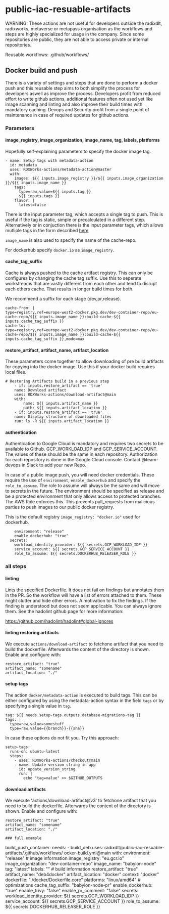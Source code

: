 # public-iac-resuable-artifacts

WARNING: These actions are not useful for developers outside the radixdlt, radixworks, metaverse or metapass organisation as the workflows and steps are highly specialized for usage in the company. Since some repositories are public, they are not able to access private or internal repositories.

Reusable workflows:
.github/workflows/

## Docker build and push

There is a variety of settings and steps that are done to perform a docker push and this reusable step aims to both simplify the process for developers aswell as improve the process. Developers profit from reduced effort to write github actions, additional features often not used yet like image scanning and linting and also improve their build times with mandatory caching.
Devops and Security profit from a single point of maintenance in case of required updates for github actions.

### Parameters

#### image_registry, image_organization, image_name, tag, labels, platforms

Hopefully self-explaining parameters to specify the docker image tag. 
```
- name: Setup tags with metadata-action
  id: metadata
  uses: RDXWorks-actions/metadata-action@master
  with:
    images: ${{ inputs.image_registry }}/${{ inputs.image_organization }}/${{ inputs.image_name }}
    tags: 
      type=raw,value=${{ inputs.tag }}
      ${{ inputs.tags }}
    flavor: |
      latest=false
```
There is the input parameter tag, which accepts a single tag to push. This is useful if the tag is static, simple or precalculated in a different step.  Alternatively or in conjuction there is the input parameter tags, which allows mutliple tags in the form described [here](https://github.com/docker/metadata-action#readme)

`image_name` is also used to specify the name of the cache-repo.

For dockerhub specify `docker.io` as `image_registry`.

#### cache_tag_suffix 
Cache is always pushed to the cache artifact registry. This can only be configures by changing the cache tag suffix.
Use this to seperate workstreams that are vastly different from each other and tend to disrupt each others cache. 
That results in longer build times for both.

We recommend a suffix for each stage (dev,pr,release).

```
cache-from: |
type=registry,ref=europe-west2-docker.pkg.dev/dev-container-repo/eu-cache-repo/${{ inputs.image_name }}:build-cache-${{ inputs.cache_tag_suffix }} 
cache-to: |
type=registry,ref=europe-west2-docker.pkg.dev/dev-container-repo/eu-cache-repo/${{ inputs.image_name }}:build-cache-${{ inputs.cache_tag_suffix }},mode=max 
```

#### restore_artifact, artifact_name, artifact_location
These parameters come together to allow downloading of pre build artifacts for copying into the docker image. 
Use this if your docker build requires local files.

```
# Restoring Artifacts build in a previous step
    - if: inputs.restore_artifact == 'true'
    name: Download artifact
    uses: RDXWorks-actions/download-artifact@main
    with:
        name: ${{ inputs.artifact_name }}
        path: ${{ inputs.artifact_location }}
    - if: inputs.restore_artifact == 'true'
    name: Display structure of downloaded files
    run: ls -R ${{ inputs.artifact_location }}
```

#### authentication

Authentication to Google Cloud is mandatory and requires two secrets to be available to Github. GCP_WORKLOAD_IDP and GCP_SERVICE_ACCOUNT. The values of these should be the same in each repository. Authorization for each repository is done in the Google Cloud console. Contact @team-devops in Slack to add your new Repo.

In case of a public image push, you will need docker credentials. These require the use of `environment`, `enable_dockerhub` and specify the `role_to_assume`. The role to assume will always be the same and will move to secrets in the future. The environment should be specified as release and be a protected environment that only allows access to protected branches. The AWS Role enforces this. This prevents pull_requests from malicious parties to push images to our public docker registry.

This is the default registry `image_registry: "docker.io"` used for dockerhub.

```    
    environment: "release"
    enable_dockerhub: "true"
  secrets:
    workload_identity_provider: ${{ secrets.GCP_WORKLOAD_IDP }}
    service_account: ${{ secrets.GCP_SERVICE_ACCOUNT }}
    role_to_assume: ${{ secrets.DOCKERHUB_RELEASER_ROLE }}
```

### all steps

#### linting

Lints the specified Dockerfile. It does not fail on findings but annotates them in the PR. So the workflow will have a list of errors attached to them. These might clutter and hide other errors. A motivation to fix the findings. If the finding is understood but does not seem applicable. You can always ignore them. See the hadolint github page for more information:

https://github.com/hadolint/hadolint#global-ignores

#### linting restoring artifacts

We execute `actions/download-artifact` to fetchone artifact that you need to build the dockerfile. Afterwards the content of the directory is shown.
Enable and configure with:

```
restore_artifact: "true"
artifact_name: "somename"
artifact_location: "./"
```

#### setup tags

The action `docker/metadata-action` is executed to build tags. This can be either configured by using the metadata-action syntax in the field `tags` or by specifying a single value in `tag`. 

```
tag: ${{ needs.setup-tags.outputs.database-migrations-tag }}
tags: |
  type=raw,value=somestuff
  type=raw,value={{branch}}-{{sha}}
```

In case these options do not fit you. Try this approach:

```
setup-tags:
  runs-on: ubuntu-latest
  steps:
    - uses: RDXWorks-actions/checkout@main
    - name: Update version string in app
      id: update_version_string
      run: |
        echo "tag=value" >> $GITHUB_OUTPUTS
```

#### download artifacts

We execute 'actions/download-artifact@v3' to fetchone artifact that you need to build the dockerfile. Afterwards the content of the directory is shown.
Enable and configure with:

```
restore_artifact: "true"
artifact_name: "somename"
artifact_location: "./"

### full example
```
  build_push_container:
    needs: 
      - build_deb
    uses: radixdlt/public-iac-resuable-artifacts/.github/workflows/ ocker-build.yml@main
    with:
      environment: "release"
      # image information
      image_registry: "eu.gcr.io"
      image_organization: "dev-container-repo"
      image_name: "babylon-node"
      tag: "latest"
      labels: ""
      # build information
      restore_artifact: "true"
      artifact_name: "deb4docker"
      artifact_location: "docker"
      context: "docker"
      dockerfile: "./docker/Dockerfile.core"
      platforms: "linux/amd64"
      # optimizations
      cache_tag_suffix: "babylon-node-pr"
      enable_dockerhub: "true"
      enable_trivy: "false"
      enable_pr_comment: "false"
    secrets:
      workload_identity_provider: ${{ secrets.GCP_WORKLOAD_IDP }}
      service_account: ${{ secrets.GCP_SERVICE_ACCOUNT }}
      role_to_assume: ${{ secrets.DOCKERHUB_RELEASER_ROLE }}
```
